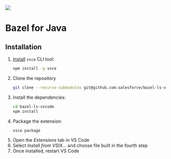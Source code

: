 [![](https://img.shields.io/badge/license-BSD%203-blue.svg)](https://opensource.org/licenses/BSD-3-Clause)

Bazel for Java
===========================

Installation
--------------------
1. [Install](https://code.visualstudio.com/api/working-with-extensions/publishing-extension#installation) `vsce` CLI tool:
    ```bash
    npm install -g vsce
    ```
2. Clone the repository
    ```bash
    git clone --recurse-submodules git@github.com:salesforce/bazel-ls-vscode.git
    ```
3. Install the dependencies:
    ```bash
    cd bazel-ls-vscode
    npm install
    ```
4. Package the extension:
    ```bash
    vsce package
    ```
5. Open the _Extensions_ tab in VS Code
6. Select _Install from VSIX..._ and choose file built in the fourth step
7. Once installed, restart VS Code